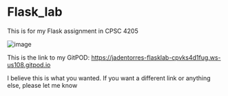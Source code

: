 # Flask_lab
This is for my Flask assignment in CPSC 4205

![image](https://github.com/Jaden-torres/Flask_lab/assets/156242643/486a9388-9953-41ed-a54f-76d64841f59d)

This is the link to my GitPOD: https://jadentorres-flasklab-cpvks4d1fug.ws-us108.gitpod.io

I believe this is what you wanted. If you want a different link or anything else, please let me know
